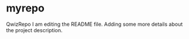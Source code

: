 # myrepo
QwizRepo
I am editing the README file. Adding some more details about the project description.
